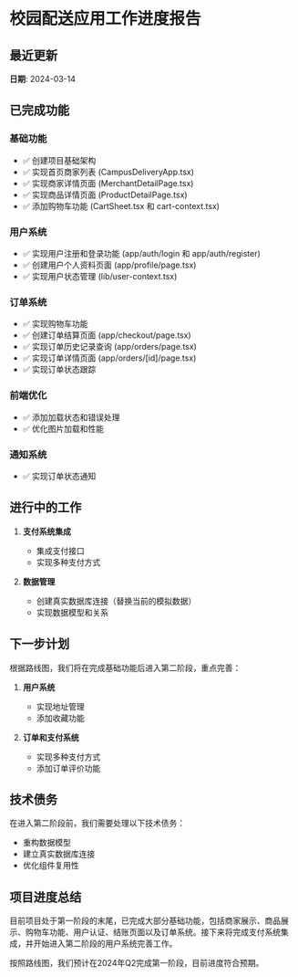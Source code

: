 # 校园配送应用工作进度报告

## 最近更新
**日期**: 2024-03-14

## 已完成功能

### 基础功能
- ✅ 创建项目基础架构
- ✅ 实现首页商家列表 (CampusDeliveryApp.tsx)
- ✅ 实现商家详情页面 (MerchantDetailPage.tsx)
- ✅ 实现商品详情页面 (ProductDetailPage.tsx)
- ✅ 添加购物车功能 (CartSheet.tsx 和 cart-context.tsx)

### 用户系统
- ✅ 实现用户注册和登录功能 (app/auth/login 和 app/auth/register)
- ✅ 创建用户个人资料页面 (app/profile/page.tsx)
- ✅ 实现用户状态管理 (lib/user-context.tsx)

### 订单系统
- ✅ 实现购物车功能
- ✅ 创建订单结算页面 (app/checkout/page.tsx)
- ✅ 实现订单历史记录查询 (app/orders/page.tsx)
- ✅ 实现订单详情页面 (app/orders/[id]/page.tsx)
- ✅ 实现订单状态跟踪

### 前端优化
- ✅ 添加加载状态和错误处理
- ✅ 优化图片加载和性能

### 通知系统
- ✅ 实现订单状态通知

## 进行中的工作

1. **支付系统集成**
   - 集成支付接口
   - 实现多种支付方式

2. **数据管理**
   - 创建真实数据库连接（替换当前的模拟数据）
   - 实现数据模型和关系

## 下一步计划

根据路线图，我们将在完成基础功能后进入第二阶段，重点完善：

1. **用户系统**
   - 实现地址管理
   - 添加收藏功能

2. **订单和支付系统**
   - 实现多种支付方式
   - 添加订单评价功能

## 技术债务

在进入第二阶段前，我们需要处理以下技术债务：
- 重构数据模型
- 建立真实数据库连接
- 优化组件复用性

## 项目进度总结

目前项目处于第一阶段的末尾，已完成大部分基础功能，包括商家展示、商品展示、购物车功能、用户认证、结账页面以及订单系统。接下来将完成支付系统集成，并开始进入第二阶段的用户系统完善工作。

按照路线图，我们预计在2024年Q2完成第一阶段，目前进度符合预期。 
